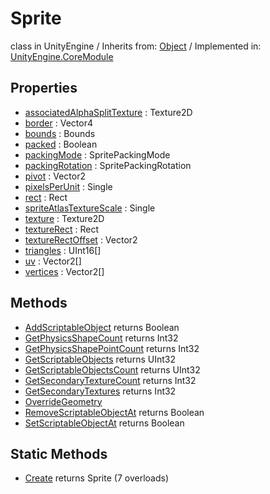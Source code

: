 # Sprite
class in UnityEngine
 / Inherits from: <a href="https://docs.unity3d.com/6000.0/Documentation/ScriptReference/Object.html" target="_blank">Object</a> / Implemented in: <a href="https://docs.unity3d.com/6000.0/Documentation/ScriptReference/UnityEngine.CoreModule.html" target="_blank">UnityEngine.CoreModule</a>
## Properties
- <a href="https://docs.unity3d.com/6000.0/Documentation/ScriptReference/Sprite-associatedAlphaSplitTexture.html" target="_blank">associatedAlphaSplitTexture</a> : Texture2D
- <a href="https://docs.unity3d.com/6000.0/Documentation/ScriptReference/Sprite-border.html" target="_blank">border</a> : Vector4
- <a href="https://docs.unity3d.com/6000.0/Documentation/ScriptReference/Sprite-bounds.html" target="_blank">bounds</a> : Bounds
- <a href="https://docs.unity3d.com/6000.0/Documentation/ScriptReference/Sprite-packed.html" target="_blank">packed</a> : Boolean
- <a href="https://docs.unity3d.com/6000.0/Documentation/ScriptReference/Sprite-packingMode.html" target="_blank">packingMode</a> : SpritePackingMode
- <a href="https://docs.unity3d.com/6000.0/Documentation/ScriptReference/Sprite-packingRotation.html" target="_blank">packingRotation</a> : SpritePackingRotation
- <a href="https://docs.unity3d.com/6000.0/Documentation/ScriptReference/Sprite-pivot.html" target="_blank">pivot</a> : Vector2
- <a href="https://docs.unity3d.com/6000.0/Documentation/ScriptReference/Sprite-pixelsPerUnit.html" target="_blank">pixelsPerUnit</a> : Single
- <a href="https://docs.unity3d.com/6000.0/Documentation/ScriptReference/Sprite-rect.html" target="_blank">rect</a> : Rect
- <a href="https://docs.unity3d.com/6000.0/Documentation/ScriptReference/Sprite-spriteAtlasTextureScale.html" target="_blank">spriteAtlasTextureScale</a> : Single
- <a href="https://docs.unity3d.com/6000.0/Documentation/ScriptReference/Sprite-texture.html" target="_blank">texture</a> : Texture2D
- <a href="https://docs.unity3d.com/6000.0/Documentation/ScriptReference/Sprite-textureRect.html" target="_blank">textureRect</a> : Rect
- <a href="https://docs.unity3d.com/6000.0/Documentation/ScriptReference/Sprite-textureRectOffset.html" target="_blank">textureRectOffset</a> : Vector2
- <a href="https://docs.unity3d.com/6000.0/Documentation/ScriptReference/Sprite-triangles.html" target="_blank">triangles</a> : UInt16[]
- <a href="https://docs.unity3d.com/6000.0/Documentation/ScriptReference/Sprite-uv.html" target="_blank">uv</a> : Vector2[]
- <a href="https://docs.unity3d.com/6000.0/Documentation/ScriptReference/Sprite-vertices.html" target="_blank">vertices</a> : Vector2[]
## Methods
- <a href="https://docs.unity3d.com/6000.0/Documentation/ScriptReference/Sprite.AddScriptableObject.html" target="_blank">AddScriptableObject</a> returns Boolean
- <a href="https://docs.unity3d.com/6000.0/Documentation/ScriptReference/Sprite.GetPhysicsShapeCount.html" target="_blank">GetPhysicsShapeCount</a> returns Int32
- <a href="https://docs.unity3d.com/6000.0/Documentation/ScriptReference/Sprite.GetPhysicsShapePointCount.html" target="_blank">GetPhysicsShapePointCount</a> returns Int32
- <a href="https://docs.unity3d.com/6000.0/Documentation/ScriptReference/Sprite.GetScriptableObjects.html" target="_blank">GetScriptableObjects</a> returns UInt32
- <a href="https://docs.unity3d.com/6000.0/Documentation/ScriptReference/Sprite.GetScriptableObjectsCount.html" target="_blank">GetScriptableObjectsCount</a> returns UInt32
- <a href="https://docs.unity3d.com/6000.0/Documentation/ScriptReference/Sprite.GetSecondaryTextureCount.html" target="_blank">GetSecondaryTextureCount</a> returns Int32
- <a href="https://docs.unity3d.com/6000.0/Documentation/ScriptReference/Sprite.GetSecondaryTextures.html" target="_blank">GetSecondaryTextures</a> returns Int32
- <a href="https://docs.unity3d.com/6000.0/Documentation/ScriptReference/Sprite.OverrideGeometry.html" target="_blank">OverrideGeometry</a>
- <a href="https://docs.unity3d.com/6000.0/Documentation/ScriptReference/Sprite.RemoveScriptableObjectAt.html" target="_blank">RemoveScriptableObjectAt</a> returns Boolean
- <a href="https://docs.unity3d.com/6000.0/Documentation/ScriptReference/Sprite.SetScriptableObjectAt.html" target="_blank">SetScriptableObjectAt</a> returns Boolean
## Static Methods
- <a href="https://docs.unity3d.com/6000.0/Documentation/ScriptReference/Sprite.Create.html" target="_blank">Create</a> returns Sprite (7 overloads)
